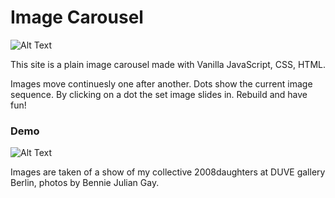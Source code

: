 # Image Carousel

![Alt Text](demo-pics-gifs/image-carousel-3.png)

This site is a plain image carousel made with Vanilla JavaScript, CSS, HTML.


Images move continuesly one after another. Dots show the current image sequence. By clicking on a dot the set image slides in. Rebuild and have fun!

### Demo

![Alt Text](demo-pics-gifs/image-carousel-2.gif)

Images are taken of a show of my collective 2008daughters at DUVE gallery Berlin, photos by Bennie Julian Gay.
